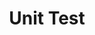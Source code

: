 ---
layout: list
type: category
title: Unit Test
slug: unittest
sidebar: true
order: 5
description: >
  All posts about Unit Test
---